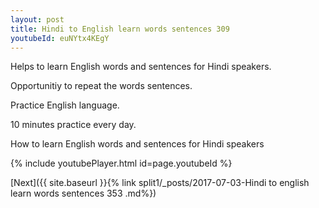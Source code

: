 ```yaml
---
layout: post
title: Hindi to English learn words sentences 309 
youtubeId: euNYtx4KEgY
---
```

 
 
Helps to learn English words and sentences for Hindi speakers.

Opportunitiy to repeat the words sentences. 

Practice English language. 
 
10 minutes practice every day. 
 
How to learn English words and sentences for Hindi speakers 
 
{% include youtubePlayer.html id=page.youtubeId %}
 
 
[Next]({{ site.baseurl }}{% link  split1/_posts/2017-07-03-Hindi to english learn words sentences 353 .md%})
 
